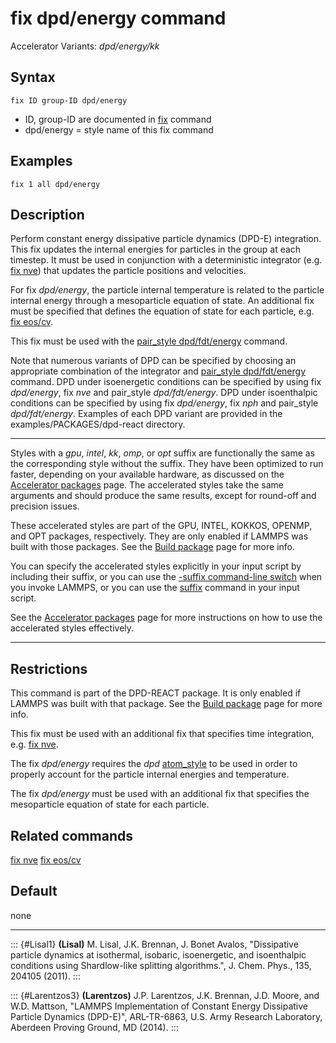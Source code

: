 # fix dpd/energy command

Accelerator Variants: *dpd/energy/kk*

## Syntax

    fix ID group-ID dpd/energy

-   ID, group-ID are documented in [fix](fix) command
-   dpd/energy = style name of this fix command

## Examples

``` LAMMPS
fix 1 all dpd/energy
```

## Description

Perform constant energy dissipative particle dynamics (DPD-E)
integration. This fix updates the internal energies for particles in the
group at each timestep. It must be used in conjunction with a
deterministic integrator (e.g. [fix nve](fix_nve)) that updates the
particle positions and velocities.

For fix *dpd/energy*, the particle internal temperature is related to
the particle internal energy through a mesoparticle equation of state.
An additional fix must be specified that defines the equation of state
for each particle, e.g. [fix eos/cv](fix_eos_cv).

This fix must be used with the [pair_style dpd/fdt/energy](pair_style)
command.

Note that numerous variants of DPD can be specified by choosing an
appropriate combination of the integrator and [pair_style
dpd/fdt/energy](pair_style) command. DPD under isoenergetic conditions
can be specified by using fix *dpd/energy*, fix *nve* and pair_style
*dpd/fdt/energy*. DPD under isoenthalpic conditions can be specified by
using fix *dpd/energy*, fix *nph* and pair_style *dpd/fdt/energy*.
Examples of each DPD variant are provided in the
examples/PACKAGES/dpd-react directory.

------------------------------------------------------------------------

Styles with a *gpu*, *intel*, *kk*, *omp*, or *opt* suffix are
functionally the same as the corresponding style without the suffix.
They have been optimized to run faster, depending on your available
hardware, as discussed on the [Accelerator packages](Speed_packages)
page. The accelerated styles take the same arguments and should produce
the same results, except for round-off and precision issues.

These accelerated styles are part of the GPU, INTEL, KOKKOS, OPENMP, and
OPT packages, respectively. They are only enabled if LAMMPS was built
with those packages. See the [Build package](Build_package) page for
more info.

You can specify the accelerated styles explicitly in your input script
by including their suffix, or you can use the [-suffix command-line
switch](Run_options) when you invoke LAMMPS, or you can use the
[suffix](suffix) command in your input script.

See the [Accelerator packages](Speed_packages) page for more
instructions on how to use the accelerated styles effectively.

------------------------------------------------------------------------

## Restrictions

This command is part of the DPD-REACT package. It is only enabled if
LAMMPS was built with that package. See the [Build
package](Build_package) page for more info.

This fix must be used with an additional fix that specifies time
integration, e.g. [fix nve](fix_nve).

The fix *dpd/energy* requires the *dpd* [atom_style](atom_style) to be
used in order to properly account for the particle internal energies and
temperature.

The fix *dpd/energy* must be used with an additional fix that specifies
the mesoparticle equation of state for each particle.

## Related commands

[fix nve](fix_nve) [fix eos/cv](fix_eos_cv)

## Default

none

------------------------------------------------------------------------

::: {#Lisal1}
**(Lisal)** M. Lisal, J.K. Brennan, J. Bonet Avalos, \"Dissipative
particle dynamics at isothermal, isobaric, isoenergetic, and
isoenthalpic conditions using Shardlow-like splitting algorithms.\", J.
Chem. Phys., 135, 204105 (2011).
:::

::: {#Larentzos3}
**(Larentzos)** J.P. Larentzos, J.K. Brennan, J.D. Moore, and W.D.
Mattson, \"LAMMPS Implementation of Constant Energy Dissipative Particle
Dynamics (DPD-E)\", ARL-TR-6863, U.S. Army Research Laboratory, Aberdeen
Proving Ground, MD (2014).
:::
